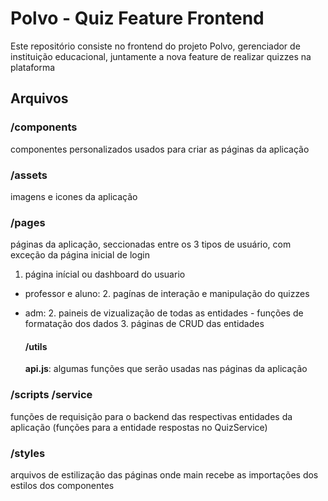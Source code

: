 # Polvo - Quiz Feature Frontend
Este repositório consiste no frontend do projeto Polvo, gerenciador de instituição educacional, juntamente a nova feature de realizar quizzes na plataforma

## Arquivos

### /components 
componentes personalizados usados para criar as páginas da aplicação

### /assets
imagens e icones da aplicação

### /pages 
páginas da aplicação, seccionadas entre os 3 tipos de usuário, com exceção da página inicial de login

1. página inícial ou dashboard do usuario

- professor e aluno:
    2.  pagínas de interação e manipulação do quizzes
- adm:
    2. paineis de vizualização de todas as entidades
        - funções de formatação dos dados
    3. páginas de CRUD das entidades

    #### /utils
    __api.js__: algumas funções que serão usadas nas páginas da aplicação

### /scripts /service
funções de requisição para o backend das respectivas entidades da aplicação
    (funções para a entidade respostas no QuizService)

### /styles
arquivos de estilização das páginas onde main recebe as importações dos estilos dos componentes

